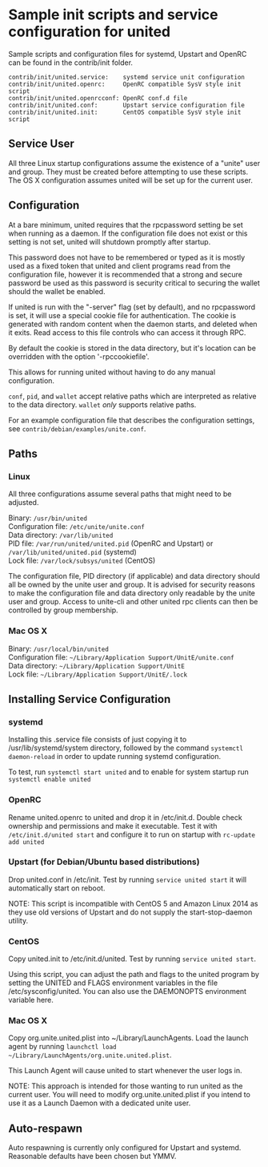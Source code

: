 Sample init scripts and service configuration for united
==========================================================

Sample scripts and configuration files for systemd, Upstart and OpenRC
can be found in the contrib/init folder.

    contrib/init/united.service:    systemd service unit configuration
    contrib/init/united.openrc:     OpenRC compatible SysV style init script
    contrib/init/united.openrcconf: OpenRC conf.d file
    contrib/init/united.conf:       Upstart service configuration file
    contrib/init/united.init:       CentOS compatible SysV style init script

Service User
---------------------------------

All three Linux startup configurations assume the existence of a "unite" user
and group.  They must be created before attempting to use these scripts.
The OS X configuration assumes united will be set up for the current user.

Configuration
---------------------------------

At a bare minimum, united requires that the rpcpassword setting be set
when running as a daemon.  If the configuration file does not exist or this
setting is not set, united will shutdown promptly after startup.

This password does not have to be remembered or typed as it is mostly used
as a fixed token that united and client programs read from the configuration
file, however it is recommended that a strong and secure password be used
as this password is security critical to securing the wallet should the
wallet be enabled.

If united is run with the "-server" flag (set by default), and no rpcpassword is set,
it will use a special cookie file for authentication. The cookie is generated with random
content when the daemon starts, and deleted when it exits. Read access to this file
controls who can access it through RPC.

By default the cookie is stored in the data directory, but it's location can be overridden
with the option '-rpccookiefile'.

This allows for running united without having to do any manual configuration.

`conf`, `pid`, and `wallet` accept relative paths which are interpreted as
relative to the data directory. `wallet` *only* supports relative paths.

For an example configuration file that describes the configuration settings,
see `contrib/debian/examples/unite.conf`.

Paths
---------------------------------

### Linux

All three configurations assume several paths that might need to be adjusted.

Binary:              `/usr/bin/united`  
Configuration file:  `/etc/unite/unite.conf`  
Data directory:      `/var/lib/united`  
PID file:            `/var/run/united/united.pid` (OpenRC and Upstart) or `/var/lib/united/united.pid` (systemd)  
Lock file:           `/var/lock/subsys/united` (CentOS)  

The configuration file, PID directory (if applicable) and data directory
should all be owned by the unite user and group.  It is advised for security
reasons to make the configuration file and data directory only readable by the
unite user and group.  Access to unite-cli and other united rpc clients
can then be controlled by group membership.

### Mac OS X

Binary:              `/usr/local/bin/united`  
Configuration file:  `~/Library/Application Support/UnitE/unite.conf`  
Data directory:      `~/Library/Application Support/UnitE`  
Lock file:           `~/Library/Application Support/UnitE/.lock`  

Installing Service Configuration
-----------------------------------

### systemd

Installing this .service file consists of just copying it to
/usr/lib/systemd/system directory, followed by the command
`systemctl daemon-reload` in order to update running systemd configuration.

To test, run `systemctl start united` and to enable for system startup run
`systemctl enable united`

### OpenRC

Rename united.openrc to united and drop it in /etc/init.d.  Double
check ownership and permissions and make it executable.  Test it with
`/etc/init.d/united start` and configure it to run on startup with
`rc-update add united`

### Upstart (for Debian/Ubuntu based distributions)

Drop united.conf in /etc/init.  Test by running `service united start`
it will automatically start on reboot.

NOTE: This script is incompatible with CentOS 5 and Amazon Linux 2014 as they
use old versions of Upstart and do not supply the start-stop-daemon utility.

### CentOS

Copy united.init to /etc/init.d/united. Test by running `service united start`.

Using this script, you can adjust the path and flags to the united program by
setting the UNITED and FLAGS environment variables in the file
/etc/sysconfig/united. You can also use the DAEMONOPTS environment variable here.

### Mac OS X

Copy org.unite.united.plist into ~/Library/LaunchAgents. Load the launch agent by
running `launchctl load ~/Library/LaunchAgents/org.unite.united.plist`.

This Launch Agent will cause united to start whenever the user logs in.

NOTE: This approach is intended for those wanting to run united as the current user.
You will need to modify org.unite.united.plist if you intend to use it as a
Launch Daemon with a dedicated unite user.

Auto-respawn
-----------------------------------

Auto respawning is currently only configured for Upstart and systemd.
Reasonable defaults have been chosen but YMMV.
